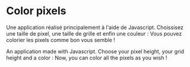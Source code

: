 # Color pixels

Une application réalisé principalement à l'aide de Javascript.
Choissisez une taille de pixel, une taille de grille et enfin une couleur : Vous pouvez colorier les pixels comme bon vous semble !

An application made with Javascript.
Choose your pixel height, your grid height and a color : Now, you can color all the pixels as you wish !

